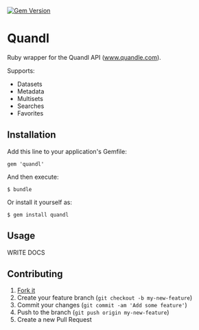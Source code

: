 [![Gem Version](https://badge.fury.io/rb/quandl_ruby.svg)](http://badge.fury.io/rb/quandl_ruby)

# Quandl

Ruby wrapper for the Quandl API (www.quandle.com).

Supports:

- Datasets
- Metadata
- Multisets
- Searches
- Favorites

## Installation

Add this line to your application's Gemfile:

    gem 'quandl'

And then execute:

    $ bundle

Or install it yourself as:

    $ gem install quandl

## Usage

WRITE DOCS

## Contributing

1. [Fork it](https://github.com/knrz/quandl/fork)
2. Create your feature branch (`git checkout -b my-new-feature`)
3. Commit your changes (`git commit -am 'Add some feature'`)
4. Push to the branch (`git push origin my-new-feature`)
5. Create a new Pull Request
